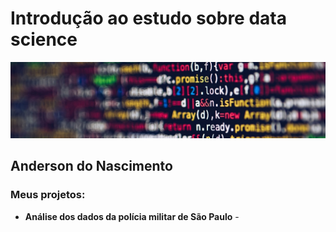 # Introdução ao estudo sobre data science
<p align="center">
<img src="banner.jpg">
</p>

## Anderson do Nascimento

### Meus projetos:

* **Análise dos dados da polícia militar de São Paulo** - 


